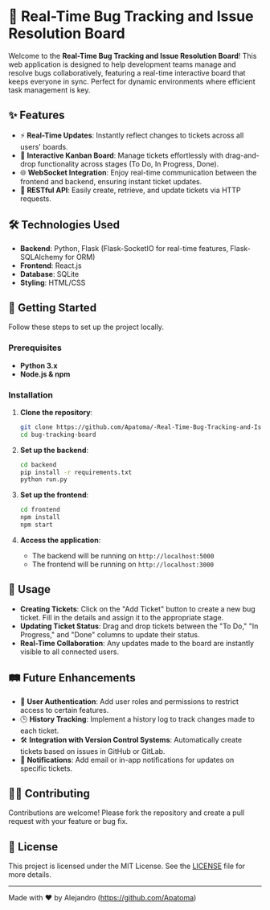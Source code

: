 # 🐛 Real-Time Bug Tracking and Issue Resolution Board

Welcome to the **Real-Time Bug Tracking and Issue Resolution Board**! This web application is designed to help development teams manage and resolve bugs collaboratively, featuring a real-time interactive board that keeps everyone in sync. Perfect for dynamic environments where efficient task management is key.

## ✨ Features

- ⚡ **Real-Time Updates**: Instantly reflect changes to tickets across all users' boards.
- 📝 **Interactive Kanban Board**: Manage tickets effortlessly with drag-and-drop functionality across stages (To Do, In Progress, Done).
- 🌐 **WebSocket Integration**: Enjoy real-time communication between the frontend and backend, ensuring instant ticket updates.
- 🔗 **RESTful API**: Easily create, retrieve, and update tickets via HTTP requests.

## 🛠️ Technologies Used

- **Backend**: Python, Flask (Flask-SocketIO for real-time features, Flask-SQLAlchemy for ORM)
- **Frontend**: React.js
- **Database**: SQLite
- **Styling**: HTML/CSS

## 🚀 Getting Started

Follow these steps to set up the project locally.

### Prerequisites

- **Python 3.x**
- **Node.js & npm**

### Installation

1. **Clone the repository**:
    ```bash
    git clone https://github.com/Apatoma/-Real-Time-Bug-Tracking-and-Issue-Resolution-Board.git
    cd bug-tracking-board
    ```

2. **Set up the backend**:
    ```bash
    cd backend
    pip install -r requirements.txt
    python run.py
    ```

3. **Set up the frontend**:
    ```bash
    cd frontend
    npm install
    npm start
    ```

4. **Access the application**:
    - The backend will be running on `http://localhost:5000`
    - The frontend will be running on `http://localhost:3000`

## 📝 Usage

- **Creating Tickets**: Click on the "Add Ticket" button to create a new bug ticket. Fill in the details and assign it to the appropriate stage.
- **Updating Ticket Status**: Drag and drop tickets between the "To Do," "In Progress," and "Done" columns to update their status.
- **Real-Time Collaboration**: Any updates made to the board are instantly visible to all connected users.

## 🛤️ Future Enhancements

- 🔐 **User Authentication**: Add user roles and permissions to restrict access to certain features.
- 🕒 **History Tracking**: Implement a history log to track changes made to each ticket.
- 🛠️ **Integration with Version Control Systems**: Automatically create tickets based on issues in GitHub or GitLab.
- 🔔 **Notifications**: Add email or in-app notifications for updates on specific tickets.

## 🧑‍💻 Contributing

Contributions are welcome! Please fork the repository and create a pull request with your feature or bug fix.

## 📄 License

This project is licensed under the MIT License. See the [LICENSE](LICENSE) file for more details.

---

Made with ❤️ by Alejandro (https://github.com/Apatoma)
